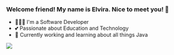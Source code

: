 ### Welcome friend! My name is Elvira. Nice to meet you! 👋
- 👩🏻‍💻 I'm a Software Developer
- 💕 Passionate about Education and Technology
- 🔭 Currently working and learning about all things Java

<img src="https://github-readme-stats.elviravaladez.vercel.app/api?username=elviravaladez&show_icons=true&theme=nightowl">
